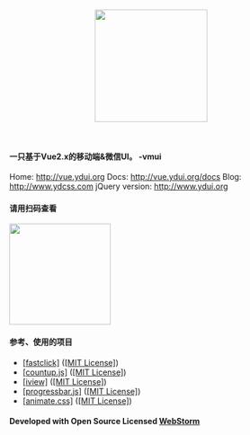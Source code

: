 <p align="center">
    <br>
    <a href="//vue.ydui.org">
        <img width="200" src="http://static.ydcss.com/ydui/img/logo.png">
    </a>
    <br>
</p>
<br/>

#### 一只基于Vue2.x的移动端&微信UI。 -vmui

Home: <a href="http://vue.ydui.org"> http://vue.ydui.org </a>
Docs: <a href="http://vue.ydui.org/docs"> http://vue.ydui.org/docs </a>
Blog: <a href="http://www.ydcss.com"> http://www.ydcss.com </a>
jQuery version: <a href="http://www.ydui.org"> http://www.ydui.org </a>

#### 请用扫码查看
<img width="180" height="180" src="http://static.ydcss.com/ydui/img/qrcode.jpg" />

#### 参考、使用的项目

* <a href="https://github.com/ftlabs/fastclick" target="_blank">[fastclick]</a> (<a href="https://github.com/ftlabs/fastclick/blob/master/LICENSE" target="_blank">[MIT License]</a>)
* <a href="https://github.com/inorganik/CountUp.js" target="_blank">[countup.js]</a> (<a href="https://github.com/inorganik/countUp.js/blob/master/LICENSE.md" target="_blank">[MIT License]</a>)
* <a href="https://github.com/iview/iview" target="_blank">[iview]</a> (<a href="https://github.com/iview/iview/blob/2.0/LICENSE" target="_blank">[MIT License]</a>)
* <a href="https://github.com/kimmobrunfeldt/progressbar.js" target="_blank">[progressbar.js]</a> (<a href="https://github.com/kimmobrunfeldt/progressbar.js/blob/master/LICENSE" target="_blank">[MIT License]</a>)
* <a href="https://github.com/daneden/animate.css" target="_blank">[animate.css]</a> (<a href="https://github.com/daneden/animate.css/blob/master/LICENSE" target="_blank">[MIT License]</a>)

#### Developed with Open Source Licensed <a href="http://www.jetbrains.com/webstorm/" target="_blank">WebStorm</a>
